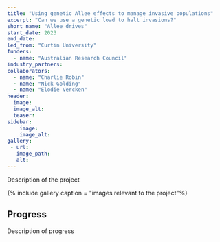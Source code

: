 ```yaml
---
title: "Using genetic Allee effects to manage invasive populations"
excerpt: "Can we use a genetic load to halt invasions?"
short_name: "Allee drives"
start_date: 2023
end_date:
led_from: "Curtin University"
funders:
  - name: "Australian Research Council"
industry_partners:
collaborators:
  - name: "Charlie Robin"
  - name: "Nick Golding"
  - name: "Elodie Vercken"
header:
  image:
  image_alt:
  teaser:
sidebar:
    image:
    image_alt:
gallery:
 - url:
   image_path:
   alt:
---
```


Description of the project

{% include gallery caption = "images relevant to the project"%}

## Progress

Description of progress

